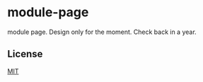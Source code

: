# module-page

module page. Design only for the moment. Check back in a year.

## License
[MIT](https://tldrlegal.com/license/mit-license)
